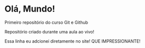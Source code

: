# Olá, Mundo!
 Primeiro repositório do curso Git e Github

 Repositório criado durante uma aula ao vivo!
 
 Essa linha eu adcionei diretamente no site! QUE IMPRESSIONANTE!
